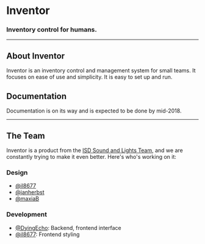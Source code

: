 # Inventor
### Inventory control for humans.

---

## About Inventor
Inventor is an inventory control and management system for small teams. It focuses on ease of use and simplicity. It is easy to set up and run.

## Documentation
Documentation is on its way and is expected to be done by mid-2018.

---

## The Team
Inventor is a product from the [ISD Sound and Lights Team](/ISD-Sound-And-Lights), and we are constantly trying to make it even better. Here's who's working on it:
### Design
- [@il8677](http://github.com/il8677)
- [@janherbst](http://github.com/janherbst)
- [@maxiaB](http://github.com/maxiaB)
### Development
- [@DyingEcho](http://github.com/DyingEcho):  Backend, frontend interface
- [@il8677](http://github.com/il8677):  Frontend styling
